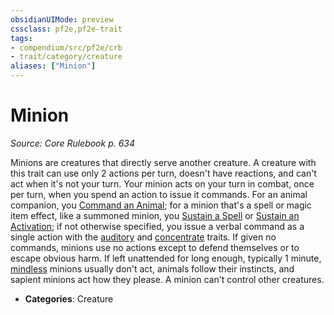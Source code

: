 ```yaml
---
obsidianUIMode: preview
cssclass: pf2e,pf2e-trait
tags:
- compendium/src/pf2e/crb
- trait/category/creature
aliases: ["Minion"]
---
```

# Minion  
*Source: Core Rulebook p. 634*  

Minions are creatures that directly serve another creature. A creature with this trait can use only 2 actions per turn, doesn't have reactions, and can't act when it's not your turn. Your minion acts on your turn in combat, once per turn, when you spend an action to issue it commands. For an animal companion, you [Command an Animal](../actions/command-an-animal.md); for a minion that's a spell or magic item effect, like a summoned minion, you [Sustain a Spell](../actions/sustain-a-spell.md) or [Sustain an Activation](../actions/sustain-an-activation.md); if not otherwise specified, you issue a verbal command as a single action with the [auditory](auditory.md) and [concentrate](concentrate.md) traits. If given no commands, minions use no actions except to defend themselves or to escape obvious harm. If left unattended for long enough, typically 1 minute, [mindless](mindless.md) minions usually don't act, animals follow their instincts, and sapient minions act how they please. A minion can't control other creatures.

- **Categories**: Creature